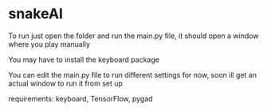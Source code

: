 # snakeAI

To run just open the folder and run the main.py file, it should open a window where you play manually

You may have to install the keyboard package

You can edit the main.py file to run different settings for now, soon ill get an actual window to run it from set up

requirements:
keyboard, TensorFlow, pygad